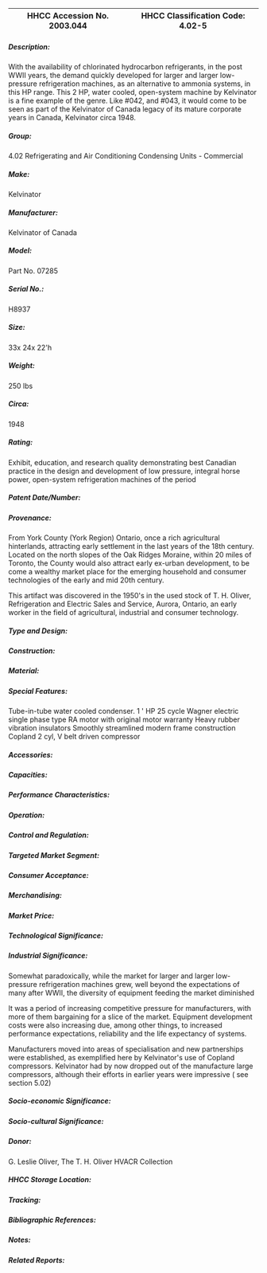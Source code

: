 | **HHCC Accession No. 2003.044** |**HHCC Classification Code:  4.02-5**|
| ----------- | ----------- |
##### Description:
With the availability of chlorinated hydrocarbon refrigerants, in the post WWII years, the demand quickly developed for larger and larger low-pressure refrigeration machines, as an alternative to ammonia systems, in this HP range. This 2 HP, water cooled, open-system machine by Kelvinator is a fine example of the genre. Like #042, and #043, it  would come to be seen as part of the Kelvinator of Canada legacy of its mature corporate years in Canada, Kelvinator circa 1948.
##### Group:
4.02 Refrigerating and Air Conditioning Condensing Units - Commercial

##### Make:
Kelvinator

##### Manufacturer:
Kelvinator of Canada

##### Model:
Part No. 07285

##### Serial No.:
H8937

##### Size:
33x 24x 22'h

##### Weight:
250 lbs

##### Circa:
1948

##### Rating:
Exhibit, education, and research quality demonstrating best Canadian practice in the design and development of low pressure, integral horse power, open-system refrigeration machines of the period

##### Patent Date/Number:


##### Provenance:
From York County (York Region) Ontario, once a rich agricultural hinterlands, attracting early settlement in the last years of the 18th century. Located on the north slopes of the Oak Ridges Moraine, within 20 miles of Toronto, the County would also attract early ex-urban development, to be come a wealthy market place for the emerging household and consumer technologies of the early and mid 20th century. 

This artifact was discovered in the 1950's in the used stock of T. H. Oliver, Refrigeration and Electric Sales and Service, Aurora, Ontario, an early worker in the field of agricultural, industrial and consumer technology.

##### Type and Design:


##### Construction:


##### Material:


##### Special Features:
Tube-in-tube water cooled condenser.
1 ' HP 25 cycle Wagner electric single phase type RA motor with original motor warranty
Heavy rubber vibration insulators
 Smoothly streamlined modern frame construction
Copland 2 cyl, V belt driven compressor

##### Accessories:


##### Capacities:


##### Performance Characteristics:


##### Operation:


##### Control and Regulation:


##### Targeted Market Segment:


##### Consumer Acceptance:


##### Merchandising:


##### Market Price:


##### Technological Significance:


##### Industrial Significance:
Somewhat paradoxically, while the market for larger and larger low-pressure refrigeration machines grew, well beyond the expectations of many after WWII, the diversity of equipment feeding the market diminished

It was a period of increasing competitive pressure for manufacturers, with more of them bargaining for a slice of the market. Equipment development costs were also increasing due, among other things, to increased performance expectations, reliability and the life expectancy of systems.  

Manufacturers moved into areas of specialisation and new partnerships were established, as exemplified here by Kelvinator's use of Copland compressors. Kelvinator had by now dropped out of the manufacture large compressors, although their efforts in earlier years were impressive  ( see section 5.02)

##### Socio-economic Significance:


##### Socio-cultural Significance:


##### Donor:
G. Leslie Oliver, The T. H. Oliver HVACR Collection

##### HHCC Storage Location:


##### Tracking:


##### Bibliographic References:


##### Notes:


##### Related Reports:

